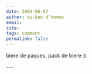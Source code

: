 ```yaml
---
date: 2009-06-07
author: bi-ben d'homme
email: 
site: 
tags: comment
permalink: false
---
```


<p>biere de paques, pack de biere :)</p>
---
